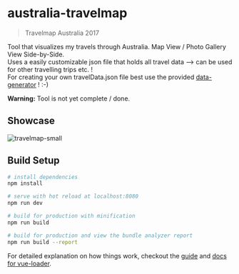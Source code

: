 # australia-travelmap

> Travelmap Australia 2017

Tool that visualizes my travels through Australia. Map View / Photo Gallery View Side-by-Side.  
Uses a easily customizable json file that holds all travel data --> can be used for other travelling trips etc. !  
For creating your own travelData.json file best use the provided [data-generator](https://github.com/verfehlix/australia-travelmap-datagenerator) ! :-)

**Warning:** Tool is not yet complete / done.

## Showcase

![travelmap-small](https://user-images.githubusercontent.com/7032914/30646808-7821ca7c-9e1a-11e7-88fb-ae9f96e838b3.gif)

## Build Setup

``` bash
# install dependencies
npm install

# serve with hot reload at localhost:8080
npm run dev

# build for production with minification
npm run build

# build for production and view the bundle analyzer report
npm run build --report
```

For detailed explanation on how things work, checkout the [guide](http://vuejs-templates.github.io/webpack/) and [docs for vue-loader](http://vuejs.github.io/vue-loader).
